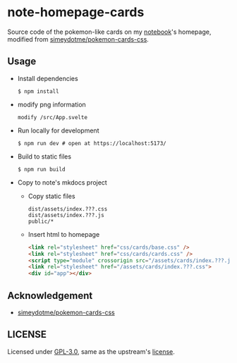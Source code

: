 # note-homepage-cards

Source code of the pokemon-like cards on my [notebook](https://note.jujimeizuo.cn/)'s homepage, modified from [simeydotme/pokemon-cards-css](https://github.com/simeydotme/pokemon-cards-css/).

## Usage

- Install dependencies
    ```shell
    $ npm install
    ```
- modify png information
    ```shell
    modify /src/App.svelte
    ```

- Run locally for development
    ```shell
    $ npm run dev # open at https://localhost:5173/
    ```
- Build to static files
    ```shell
    $ npm run build
    ```
- Copy to note's mkdocs project
    - Copy static files
        ```text
        dist/assets/index.???.css
        dist/assets/index.???.js
        public/*
        ```
    - Insert html to homepage
        ```html
        <link rel="stylesheet" href="css/cards/base.css" />
        <link rel="stylesheet" href="css/cards/cards.css" />
        <script type="module" crossorigin src="/assets/cards/index.???.js"></script>
        <link rel="stylesheet" href="/assets/cards/index.???.css">
        <div id="app"></div>
        ```

## Acknowledgement

- [simeydotme/pokemon-cards-css](https://github.com/simeydotme/pokemon-cards-css/)

## LICENSE

Licensed under [GPL-3.0](https://github.com/jujimeizuo/note-homepage-cards/blob/main/LICENSE), same as the upstream's [license](https://github.com/jujimeizuo/note-homepage-cards/blob/main/LICENSE.pokemon-cards-css).